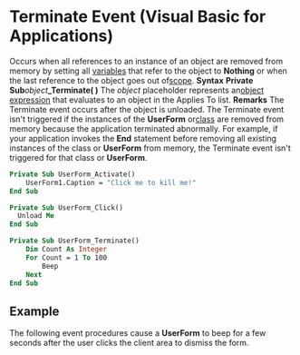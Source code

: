 
# Terminate Event (Visual Basic for Applications)



Occurs when all references to an instance of an object are removed from memory by setting all [variables](b8bdf64f-5920-1ae9-16d0-b26d09524a30.md) that refer to the object to **Nothing** or when the last reference to the object goes out of[scope](b8bdf64f-5920-1ae9-16d0-b26d09524a30.md).
 **Syntax**
 **Private Sub**_object_**_Terminate( )**
The  _object_ placeholder represents an[object expression](b8bdf64f-5920-1ae9-16d0-b26d09524a30.md) that evaluates to an object in the Applies To list.
 **Remarks**
The Terminate event occurs after the object is unloaded. The Terminate event isn't triggered if the instances of the  **UserForm** or[class](b8bdf64f-5920-1ae9-16d0-b26d09524a30.md) are removed from memory because the application terminated abnormally. For example, if your application invokes the **End** statement before removing all existing instances of the class or **UserForm** from memory, the Terminate event isn't triggered for that class or **UserForm**.



```vb
Private Sub UserForm_Activate()
    UserForm1.Caption = "Click me to kill me!"
End Sub

Private Sub UserForm_Click()
  Unload Me
End Sub

Private Sub UserForm_Terminate()
    Dim Count As Integer
    For Count = 1 To 100
        Beep
    Next
End Sub
```


## Example

The following event procedures cause a  **UserForm** to beep for a few seconds after the user clicks the client area to dismiss the form.

